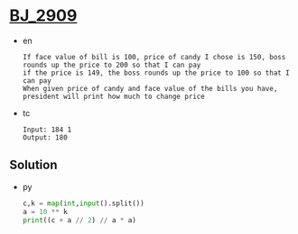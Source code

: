 # [BJ_2909](https://acmicpc.net/problem/2909)

* en

  ```en
  If face value of bill is 100, price of candy I chose is 150, boss rounds up the price to 200 so that I can pay
  if the price is 149, the boss rounds up the price to 100 so that I can pay
  When given price of candy and face value of the bills you have, president will print how much to change price
  ```

* tc

  ```tc
  Input: 184 1
  Output: 180
  ```

## Solution

* py

  ```py
  c,k = map(int,input().split())
  a = 10 ** k
  print((c + a // 2) // a * a)
  ```
